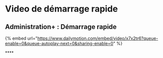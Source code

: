 # Video de démarrage rapide

## Administration+ : Démarrage rapide

{% embed url="https://www.dailymotion.com/embed/video/x7x2tr6?queue-enable=0&queue-autoplay-next=0&sharing-enable=0" %}

\*\*\*\*



